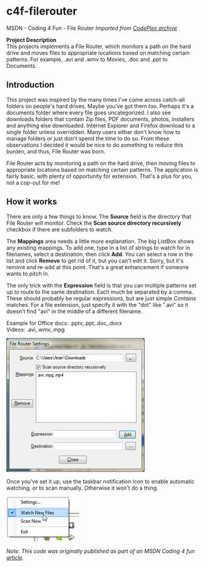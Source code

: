# c4f-filerouter
MSDN - Coding 4 Fun - File Router
_Imported from [CodePlex archive](https://archive.codeplex.com/?p=filerouter)_

**Project Description**  
This projects implements a File Router, which monitors a path on the hard drive and moves files to appropriate locations based on matching certain patterns. For example, .avi and .wmv to Movies, .doc and .ppt to Documents.

## Introduction

This project was inspired by the many times I've come across catch-all folders on people's hard drives. Maybe you've got them too. Perhaps it's a documents folder where every file goes uncategorized. I also see downloads folders that contain Zip files, PDF documents, photos, installers and anything else downloaded. Internet Explorer and Firefox download to a single folder unless overridden. Many users either don't know how to manage folders or just don't spend the time to do so. From these observations I decided it would be nice to do something to reduce this burden, and thus, File Router was born.  
  
File Router acts by monitoring a path on the hard drive, then moving files to appropriate locations based on matching certain patterns. The application is fairly basic, with plenty of opportunity for extension. That's a plus for you, not a cop-out for me\!  

## How it works

There are only a few things to know. The **Source** field is the directory that File Router will monitor. Check the **Scan source directory recursively** checkbox if there are subfolders to watch.  
  
The **Mappings** area needs a little more explanation. The big ListBox shows any existing mappings. To add one, type in a list of strings to watch for in filenames, select a destination, then click **Add**. You can select a row in the list and click **Remove** to get rid of it, but you can't edit it. Sorry, but it's remove and re-add at this point. That's a great enhancement if someone wants to pitch in.  
  
The only trick with the **Expression** field is that you can multiple patterns set up to route to the same destination. Each much be separated by a comma. These should probably be regular expressions, but are just simple *Contains* matches. For a file extension, just specify it with the "dot" like ".avi" so it doesn't find "avi" in the middle of a different filename.  
  
Example for Office docs: .pptx,.ppt,.doc,.docx \
Videos: .avi,.wmv,.mpg  
  
![FileRouter.png](docs/images/84c99f7f-17c8-46d4-8a95-aef344701733.png
"FileRouter.png")  
  
Once you've set it up, use the taskbar notification icon to enable
automatic watching, or to scan manually. Otherwise it won't do a
thing.  
  
![FileRouter-Menu.png](docs/images/a2a69c35-4deb-4967-9c38-574612500447.png
"FileRouter-Menu.png")

_Note: This code was originally published as part of an MSDN Coding 4 fun [article](https://channel9.msdn.com/coding4fun/articles/Building-an-Automatic-Pattern-Based-File-Router)._